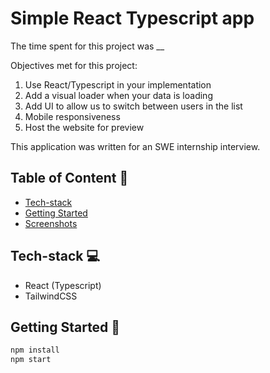 # Simple React Typescript app

The time spent for this project was \_\_

Objectives met for this project:

1. Use React/Typescript in your implementation
2. Add a visual loader when your data is loading
3. Add UI to allow us to switch between users in the list
4. Mobile responsiveness
5. Host the website for preview

This application was written for an SWE internship interview.

## Table of Content 📜

-   [Tech-stack](#tech-stack-computer)
-   [Getting Started](#getting-started-book)
-   [Screenshots](#screenshots-camera)

## Tech-stack :computer:

-   React (Typescript)
-   TailwindCSS

## Getting Started :book:

```javascript
npm install
npm start
```
